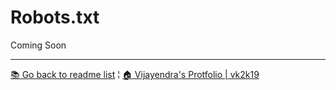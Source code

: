 # Robots.txt

Coming Soon

***

[&#128218; Go back to readme list](../) ¦ [&#x1F3E0; Vijayendra's Protfolio &#124; vk2k19](/) 
